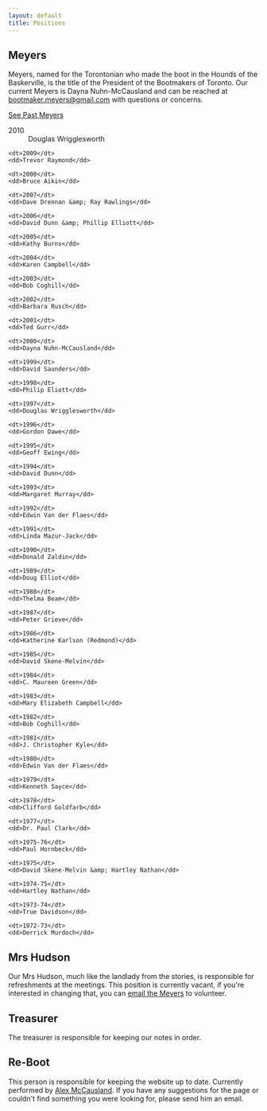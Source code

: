 ```yaml
---
layout: default
title: Positions
---
```

Meyers
------
Meyers, named for the Torontonian who made the boot in the Hounds of the Baskerville, is the title of the President of the Bootmakers of Toronto.  Our current Meyers is Dayna Nuhn-McCausland and can be reached at <a href="mailto:bootmaker.meyers@gmail.com">bootmaker.meyers@gmail.com</a> with questions or concerns.

<a href="#PastMeyers">See Past Meyers</a>

<div class="see-more" id="PastMeyers">
  <dl>
    <dt>2010</dt>
    <dd>Douglas Wrigglesworth</dd>

    <dt>2009</dt>
    <dd>Trevor Raymond</dd>

    <dt>2008</dt>
    <dd>Bruce Aikin</dd>

    <dt>2007</dt>
    <dd>Dave Drennan &amp; Ray Rawlings</dd>

    <dt>2006</dt>
    <dd>David Dunn &amp; Phillip Elliott</dd>

    <dt>2005</dt>
    <dd>Kathy Burns</dd>

    <dt>2004</dt>
    <dd>Karen Campbell</dd>

    <dt>2003</dt>
    <dd>Bob Coghill</dd>

    <dt>2002</dt>
    <dd>Barbara Rusch</dd>

    <dt>2001</dt>
    <dd>Ted Gurr</dd>

    <dt>2000</dt>
    <dd>Dayna Nuhn-McCausland</dd>

    <dt>1999</dt>
    <dd>David Saunders</dd>

    <dt>1998</dt>
    <dd>Philip Eliott</dd>

    <dt>1997</dt>
    <dd>Douglas Wrigglesworth</dd>

    <dt>1996</dt>
    <dd>Gordon Dawe</dd>

    <dt>1995</dt>
    <dd>Geoff Ewing</dd>

    <dt>1994</dt>
    <dd>David Dunn</dd>

    <dt>1993</dt>
    <dd>Margaret Murray</dd>

    <dt>1992</dt>
    <dd>Edwin Van der Flaes</dd>

    <dt>1991</dt>
    <dd>Linda Mazur-Jack</dd>

    <dt>1990</dt>
    <dd>Donald Zaldin</dd>

    <dt>1989</dt>
    <dd>Doug Elliot</dd>

    <dt>1988</dt>
    <dd>Thelma Beam</dd>

    <dt>1987</dt>
    <dd>Peter Grieve</dd>

    <dt>1986</dt>
    <dd>Katherine Karlson (Redmond)</dd>

    <dt>1985</dt>
    <dd>David Skene-Melvin</dd>

    <dt>1984</dt>
    <dd>C. Maureen Green</dd>

    <dt>1983</dt>
    <dd>Mary Elizabeth Campbell</dd>

    <dt>1982</dt>
    <dd>Bob Coghill</dd>

    <dt>1981</dt>
    <dd>J. Christopher Kyle</dd>

    <dt>1980</dt>
    <dd>Edwin Van der Flaes</dd>

    <dt>1979</dt>
    <dd>Kenneth Sayce</dd>

    <dt>1978</dt>
    <dd>Clifford Goldfarb</dd>

    <dt>1977</dt>
    <dd>Dr. Paul Clark</dd>

    <dt>1975-76</dt>
    <dd>Paul Hornbeck</dd>

    <dt>1975</dt>
    <dd>David Skene-Melvin &amp; Hartley Nathan</dd>

    <dt>1974-75</dt>
    <dd>Hartley Nathan</dd>

    <dt>1973-74</dt>
    <dd>True Davidson</dd>

    <dt>1972-73</dt>
    <dd>Derrick Murdoch</dd>
  </dl>
</div>

Mrs Hudson
-----------
Our Mrs Hudson, much like the landlady from the stories, is responsible for refreshments at the meetings.  This position is currently vacant, if you're interested in changing that, you can <a href="mailto:bootmaker.meyers@gmail.com">email the Meyers</a> to volunteer.

Treasurer
---------
The treasurer is responsible for keeping our notes in order.

Re-Boot
-------
This person is responsible for keeping the website up to date.  Currently performed by <a href="mailto:alex.mccausland@gmail.com">Alex McCausland</a>.  If you have any suggestions for the page or couldn't find something you were looking for, please send him an email.

